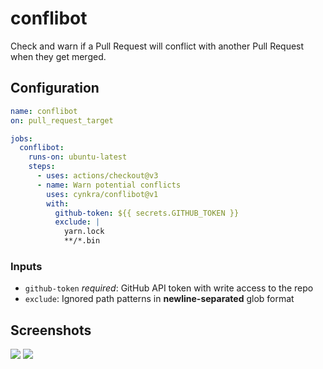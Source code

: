 # conflibot

Check and warn if a Pull Request will conflict with another Pull Request when they get merged.

## Configuration

```yaml
name: conflibot
on: pull_request_target

jobs:
  conflibot:
    runs-on: ubuntu-latest
    steps:
      - uses: actions/checkout@v3
      - name: Warn potential conflicts
        uses: cynkra/conflibot@v1
        with:
          github-token: ${{ secrets.GITHUB_TOKEN }}
          exclude: |
            yarn.lock
            **/*.bin
```

### Inputs

- `github-token` *required*: GitHub API token with write access to the repo
- `exclude`: Ignored path patterns in **newline-separated** glob format

## Screenshots

![](./misc/checks.png)
![](./misc/details.png)
